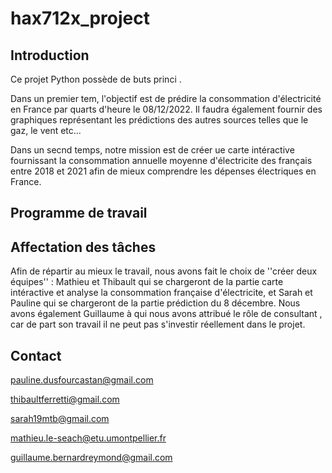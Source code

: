 # hax712x_project

##  Introduction
Ce  projet Python  possède de buts princi . 

Dans un premier tem, l'objectif est de prédire la consommation d'électricité  en France par quarts d'heure  le 08/12/2022. Il faudra également fournir des graphiques représentant  les prédictions des autres sources  telles que le gaz, le vent etc...

Dans un secnd temps, notre mission est de créer ue carte intéractive fournissant la consommation annuelle moyenne d'électricite des français entre 2018 et 2021 afin de mieux comprendre  les dépenses électriques en France. 

## Programme de travail 

## Affectation des tâches 
Afin de répartir au mieux  le travail, nous avons fait le choix de ''créer deux équipes'' : Mathieu et Thibault qui se chargeront de la partie carte intéractive et analyse  la consommation française d'électricite, et Sarah et Pauline qui se chargeront de la partie prédiction  du 8 décembre. 
Nous avons également Guillaume à qui nous avons attribué le rôle de consultant , car  de part son travail il ne peut pas s'investir réellement dans le projet.


## Contact

pauline.dusfourcastan@gmail.com


thibaultferretti@gmail.com


sarah19mtb@gmail.com


mathieu.le-seach@etu.umontpellier.fr


guillaume.bernardreymond@gmail.com
